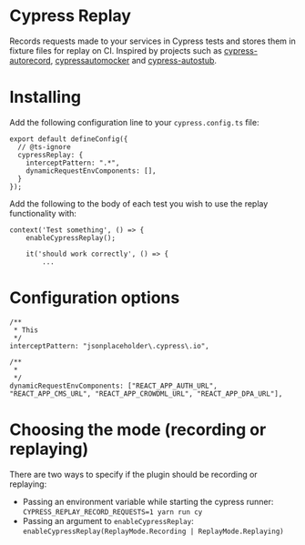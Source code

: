 Cypress Replay
===

Records requests made to your services in Cypress tests and stores them in fixture files for replay on CI.
Inspired by projects such as [cypress-autorecord](https://github.com/Nanciee/cypress-autorecord), [cypressautomocker](https://github.com/scottschafer/cypressautomocker) and [cypress-autostub](https://github.com/dan-cooke/cypress-autostub).  

# Installing

Add the following configuration line to your `cypress.config.ts` file:

```
export default defineConfig({
  // @ts-ignore
  cypressReplay: {
    interceptPattern: ".*",
    dynamicRequestEnvComponents: [],
  }
});
```

Add the following to the body of each test you wish to use the replay functionality with:

```
context('Test something', () => {
    enableCypressReplay();

    it('should work correctly', () => {
        ...
```

# Configuration options

```
/**
 * This 
 */
interceptPattern: "jsonplaceholder\.cypress\.io",

/**
 * 
 */
dynamicRequestEnvComponents: ["REACT_APP_AUTH_URL", "REACT_APP_CMS_URL", "REACT_APP_CROWDML_URL", "REACT_APP_DPA_URL"],
```

# Choosing the mode (recording or replaying)

There are two ways to specify if the plugin should be recording or replaying:

* Passing an environment variable while starting the cypress runner: `CYPRESS_REPLAY_RECORD_REQUESTS=1 yarn run cy`
* Passing an argument to `enableCypressReplay`: `enableCypressReplay(ReplayMode.Recording | ReplayMode.Replaying)` 
